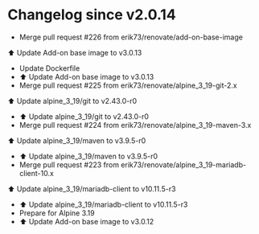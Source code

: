 # Changelog since v2.0.14
- Merge pull request #226 from erik73/renovate/add-on-base-image

⬆️ Update Add-on base image to v3.0.13 
- Update Dockerfile 
- ⬆️ Update Add-on base image to v3.0.13 
- Merge pull request #225 from erik73/renovate/alpine_3_19-git-2.x

⬆️ Update alpine_3_19/git to v2.43.0-r0 
- ⬆️ Update alpine_3_19/git to v2.43.0-r0 
- Merge pull request #224 from erik73/renovate/alpine_3_19-maven-3.x

⬆️ Update alpine_3_19/maven to v3.9.5-r0 
- ⬆️ Update alpine_3_19/maven to v3.9.5-r0 
- Merge pull request #223 from erik73/renovate/alpine_3_19-mariadb-client-10.x

⬆️ Update alpine_3_19/mariadb-client to v10.11.5-r3 
- ⬆️ Update alpine_3_19/mariadb-client to v10.11.5-r3 
- Prepare for Alpine 3.19 
- ⬆️ Update Add-on base image to v3.0.12 
